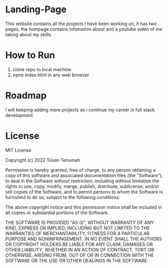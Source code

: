 # Landing-Page
This website contains all the projects I have been working on, it has two pages, the hompage contains infomation about and a youtube video of me taking about my skills.
# How to Run
1. clone repo to local machine
2. opne index.html in any web browser
# Roadmap
I will keeping adding more projects as i continue my career in full stack development
# License
MIT License

Copyright (c) 2022 Tosan Tenumah

Permission is hereby granted, free of charge, to any person obtaining a copy
of this software and associated documentation files (the "Software"), to deal
in the Software without restriction, including without limitation the rights
to use, copy, modify, merge, publish, distribute, sublicense, and/or sell
copies of the Software, and to permit persons to whom the Software is
furnished to do so, subject to the following conditions:

The above copyright notice and this permission notice shall be included in all
copies or substantial portions of the Software.

THE SOFTWARE IS PROVIDED "AS IS", WITHOUT WARRANTY OF ANY KIND, EXPRESS OR
IMPLIED, INCLUDING BUT NOT LIMITED TO THE WARRANTIES OF MERCHANTABILITY,
FITNESS FOR A PARTICULAR PURPOSE AND NONINFRINGEMENT. IN NO EVENT SHALL THE
AUTHORS OR COPYRIGHT HOLDERS BE LIABLE FOR ANY CLAIM, DAMAGES OR OTHER
LIABILITY, WHETHER IN AN ACTION OF CONTRACT, TORT OR OTHERWISE, ARISING FROM,
OUT OF OR IN CONNECTION WITH THE SOFTWARE OR THE USE OR OTHER DEALINGS IN THE
SOFTWARE.
